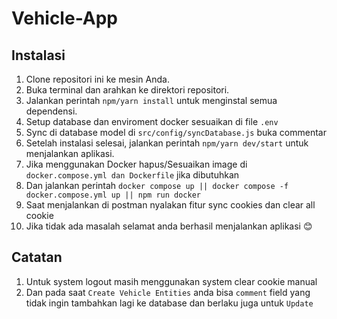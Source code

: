 # Vehicle-App

## Instalasi

1. Clone repositori ini ke mesin Anda.
2. Buka terminal dan arahkan ke direktori repositori.
3. Jalankan perintah `npm/yarn install` untuk menginstal semua dependensi.
4. Setup database dan enviroment docker sesuaikan di file `.env`
5. Sync di database model di `src/config/syncDatabase.js` buka commentar
6. Setelah instalasi selesai, jalankan perintah `npm/yarn dev/start` untuk menjalankan aplikasi.
8. Jika menggunakan Docker hapus/Sesuaikan image di `docker.compose.yml dan Dockerfile` jika dibutuhkan
9. Dan jalankan perintah `docker compose up || docker compose -f docker.compose.yml up || npm run docker`
10. Saat menjalankan di postman nyalakan fitur sync cookies dan clear all cookie 
11. Jika tidak ada masalah selamat anda berhasil menjalankan aplikasi 😊

## Catatan
1. Untuk system logout masih menggunakan system clear cookie manual
2. Dan pada saat `Create Vehicle Entities` anda bisa `comment` field yang tidak ingin tambahkan lagi ke database dan berlaku juga untuk `Update`

